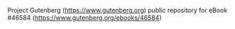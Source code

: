Project Gutenberg (https://www.gutenberg.org) public repository for eBook #46584 (https://www.gutenberg.org/ebooks/46584)

